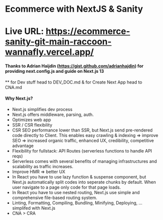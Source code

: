 # Ecommerce with NextJS & Sanity
# Live URL: https://ecommerce-sanity-git-main-raccoon-wannafly.vercel.app/
#### Thanks to Adrian Haijdin (https://gist.github.com/adrianhajdin) for providing next.config.js and guide on Next.js 13
** for Dev stuff head to DEV_DOC.md & for Create Next App head to CNA.md
#### Why Next.js?
- Next.js simplifies dev process
- Next.js offers middleware, parsing, auth.
- Optimizes web app
- SSR / CSR flexibility
- CSR SEO performance lower than SSR, but Next.js send pre-rendered code directly to Client.
This enables easy crawling & indexing => improve SEO => increased organic traffic, enhanced UX, credibility, competitive advantage
- Flexibility for fullstack: API Routes (serverless functions to handle API reqs)
- Serverless comes with several benefits of managing infrastructures and scalability as traffic increases.
- Improve HMR => better UX
- In React you have to use lazy function & suspense component, but Next.js automatically split codes into seperate chunks by default.
When user navigate to a page only code for that page loads.
- In React you have to use nested routing, Next.js use simple and comprehensive file-based routing system.
- Linting, Formatting, Compiling, Bundling, Minifying, Deploying, ... simplifed with Next.js
- CNA > CRA
